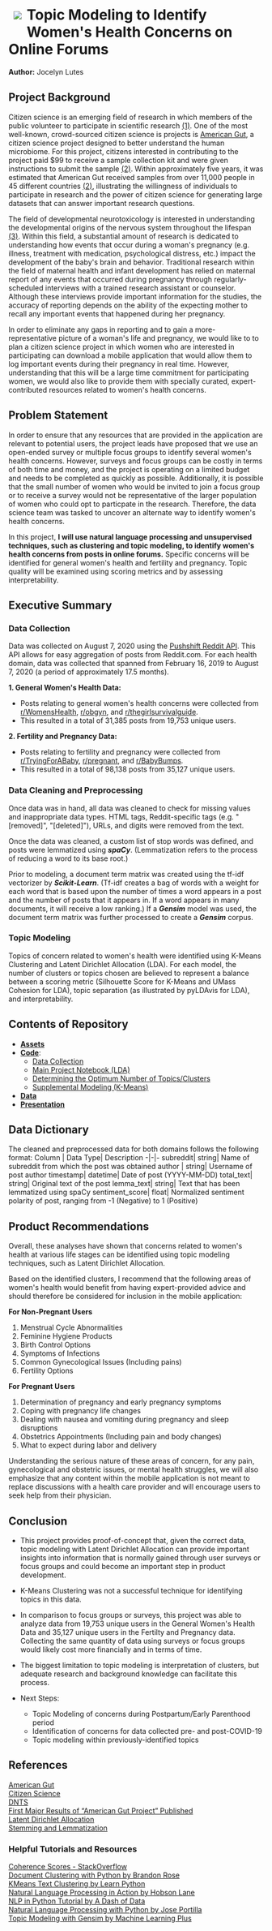  <h1><img src=https://i.imgur.com/QPFf1hw.png style="float: left; margin: 10px;"> 

# Topic Modeling to Identify Women's Health Concerns on Online Forums

**Author:** Jocelyn Lutes

## Project Background

Citizen science is an emerging field of research in which members of the public volunteer to participate in scientific research [(1)](https://www.citizenscience.gov/about/#). One of the most well-known, crowd-sourced citizen science is projects is [American Gut](https://msystems.asm.org/content/3/3/e00031-18), a citizen science project designed to better understand the human microbiome. For this project, citizens interested in contributing to the project paid $99 to receive a sample collection kit and were given instructions to submit the sample [(2)](https://anesthesiology.duke.edu/?p=846744). Within approximately five years, it was estimated that American Gut received samples from over 11,000 people in 45 different countries [(2)](https://anesthesiology.duke.edu/?p=846744), illustrating the willingness of individuals to participate in research and the power of citizen science for generating large datasets that can answer important research questions.

The field of developmental neurotoxicology is interested in understanding the developmental origins of the nervous system throughout the lifespan [(3)](https://www.dntshome.org). Within this field, a substantial amount of research is dedicated to understanding how events that occur during a woman's pregnancy (e.g. illness, treatment with medication, psychological distress, etc.) impact the development of the baby's brain and behavior. Traditional research within the field of maternal health and infant development has relied on maternal report of any events that occurred during pregnancy through regularly-scheduled interviews with a trained research assistant or counselor. Although these interviews provide important information for the studies, the accuracy of reporting depends on the ability of the expecting mother to recall any important events that happened during her pregnancy. 

In order to eliminate any gaps in reporting and to gain a more-representative picture of a woman's life and pregnancy, we would like to to plan a citizen science project in which women who are interested in participating can download a mobile application that would allow them to log important events during their pregnancy in real time. However, understanding that this will be a large time commitment for participating women, we would also like to provide them with specially curated, expert-contributed resources related to women's health concerns. 

## Problem Statement
In order to ensure that any resources that are provided in the application are relevant to potential users, the project leads have proposed that we use an open-ended survey or multiple focus groups to identify several women's health concerns. However, surveys and focus groups can be costly in terms of both time and money, and the project is operating on a limited budget and needs to be completed as quickly as possible. Additionally, it is possible that the small number of women who would be invited to join a focus group or to receive a survey would not be representative of the larger population of women who could opt to particpate in the research. Therefore, the data science team was tasked to uncover an alternate way to identify women's health concerns.

In this project, **I will use natural language processing and unsupervised techniques, such as clustering and topic modeling, to identify women's health concerns from posts in online forums.** Specific concerns will be identified for general women's health and fertility and pregnancy. Topic quality will be examined using scoring metrics and by assessing interpretability.

## Executive Summary

### Data Collection
Data was collected on August 7, 2020 using the [Pushshift Reddit API](https://github.com/pushshift/api). This API allows for easy aggregation of posts from Reddit.com. For each health domain, data was collected that spanned from February 16, 2019 to August 7, 2020 (a period of approximately 17.5 months).    

**1. General Women's Health Data:**  
* Posts relating to general women's health concerns were collected from [r/WomensHealth](https://www.reddit.com/r/WomensHealth/), [r/obgyn](https://www.reddit.com/r/obgyn/), and [r/thegirlsurvivalguide](https://www.reddit.com/r/TheGirlSurvivalGuide/). 
* This resulted in a total of 31,385 posts from 19,753 unique users.

**2. Fertility and Pregnancy Data:**  
* Posts relating to fertility and pregnancy were collected from [r/TryingForABaby](https://www.reddit.com/r/TryingForABaby/), [r/pregnant](https://www.reddit.com/r/pregnant/), and [r/BabyBumps](https://www.reddit.com/r/BabyBumps/). 
* This resulted in a total of 98,138 posts from 35,127 unique users.


### Data Cleaning and Preprocessing
Once data was in hand, all data was cleaned to check for missing values and inappropriate data types. HTML tags, Reddit-specific tags (e.g. "[removed]", "[deleted]"), URLs, and digits were removed from the text. 

Once the data was cleaned, a custom list of stop words was defined, and posts were lemmatized using ***spaCy***. (Lemmatization refers to the process of reducing a word to its base root.) 

Prior to modeling, a document term matrix was created using the tf-idf vectorizer by ***Scikit-Learn***. (Tf-idf creates a bag of words with a weight for each word that is based upon the number of times a word appears in a post and the number of posts that it appears in. If a word appears in many documents, it will receive a low ranking.) If a ***Gensim*** model was used, the document term matrix was further processed to create a ***Gensim*** corpus. 

### Topic Modeling
Topics of concern related to women's health were identified using K-Means Clustering and Latent Dirichlet Allocation (LDA). For each model, the number of clusters or topics chosen are believed to represent a balance between a scoring metric (Silhouette Score for K-Means and UMass Cohesion for LDA), topic separation (as illustrated by pyLDAvis for LDA), and interpretability. 

## Contents of Repository
* [**Assets**](https://github.com/jlu90/Identifying-Womens-Health-Concerns/tree/master/assets)   
* [**Code**](https://github.com/jlu90/Identifying-Womens-Health-Concerns/tree/master/code):
    * [Data Collection](https://github.com/jlu90/Identifying-Womens-Health-Concerns/blob/master/code/01_Data_Collection.ipynb)
    * [Main Project Notebook (LDA)](https://github.com/jlu90/Identifying-Womens-Health-Concerns/blob/master/code/02_Main_Project_Notebook.ipynb)
    * [Determining the Optimum Number of Topics/Clusters](https://github.com/jlu90/Identifying-Womens-Health-Concerns/blob/master/code/03_grid_search_models.ipynb)
    * [Supplemental Modeling (K-Means)](https://github.com/jlu90/Identifying-Womens-Health-Concerns/blob/master/code/04_supplemental_modeling_notebook.ipynb)
* [**Data**](https://github.com/jlu90/Identifying-Womens-Health-Concerns/tree/master/data)   
* [**Presentation**](https://github.com/jlu90/Identifying-Womens-Health-Concerns/tree/master/presentation)   


## Data Dictionary
The cleaned and preprocessed data for both domains follows the following format:
Column | Data Type| Description
-|-|-
subreddit| string| Name of subreddit from which the post was obtained
author | string| Username of post author
timestamp| datetime| Date of post (YYYY-MM-DD)
total_text| string| Original text of the post
lemma_text| string| Text that has been lemmatized using spaCy
sentiment_score| float| Normalized sentiment polarity of post, ranging from -1 (Negative) to 1 (Positive) 

## Product Recommendations

Overall, these analyses have shown that concerns related to women's health at various life stages can be identified using topic modeling techniques, such as Latent Dirichlet Allocation. 

Based on the identified clusters, I recommend that the following areas of women's health would benefit from having expert-provided advice and should therefore be considered for inclusion in the mobile application:

**For Non-Pregnant Users**
1. Menstrual Cycle Abnormalities
2. Feminine Hygiene Products
3. Birth Control Options
4. Symptoms of Infections
5. Common Gynecological Issues (Including pains)
6. Fertility Options

**For Pregnant Users**
1. Determination of pregnancy and early pregnancy symptoms
2. Coping with pregnancy life changes
3. Dealing with nausea and vomiting during pregnancy and sleep disruptions
4. Obstetrics Appointments (Including pain and body changes)
5. What to expect during labor and delivery


Understanding the serious nature of these areas of concern, for any pain, gynecological and obstetric issues, or mental health struggles, we will also emphasize that any content within the mobile application is not meant to replace discussions with a health care provider and will encourage users to seek help from their physician. 

## Conclusion

* This project provides proof-of-concept that, given the correct data, topic modeling with Latent Dirichlet Allocation can provide important insights into information that is normally gained through user surveys or focus groups and could become an important step in product development. 

* K-Means Clustering was not a successful technique for identifying topics in this data.

* In comparison to focus groups or surveys, this project was able to analyze data from 19,753 unique users in the General Women's Health Data and 35,127 unique users in the Fertilty and Pregnancy data. Collecting the same quantity of data using surveys or focus groups would likely cost more financially and in terms of time.

* The biggest limitation to topic modeling is interpretation of clusters, but adequate research and background knowledge can facilitate this process.

* Next Steps:
    * Topic Modeling of concerns during Postpartum/Early Parenthood period
    * Identification of concerns for data collected pre- and post-COVID-19
    * Topic modeling within previously-identified topics

## References

[American Gut](https://msystems.asm.org/content/3/3/e00031-18)  
[Citizen Science](https://www.citizenscience.gov/about/#)  
[DNTS](https://www.dntshome.org)  
[First Major Results of “American Gut Project” Published](https://anesthesiology.duke.edu/?p=846744)  
[Latent Dirichlet Allocation](https://www.jmlr.org/papers/volume3/blei03a/blei03a.pdf)  
[Stemming and Lemmatization](https://nlp.stanford.edu/IR-book/html/htmledition/stemming-and-lemmatization-1.html)  

### Helpful Tutorials and Resources
[Coherence Scores - StackOverflow](https://stackoverflow.com/questions/54762690/coherence-score-0-4-is-good-or-bad)  
[Document Clustering with Python by Brandon Rose](http://brandonrose.org/clustering#Hierarchical-document-clustering)  
[KMeans Text Clustering by Learn Python](https://pythonprogramminglanguage.com/kmeans-text-clustering/)  
[Natural Language Processing in Action by Hobson Lane](https://www.amazon.com/gp/product/1617294632/ref=ppx_yo_dt_b_asin_title_o05_s00?ie=UTF8&psc=1)  
[NLP in Python Tutorial by A Dash of Data](https://github.com/adashofdata/nlp-in-python-tutorial)  
[Natural Language Processing with Python by Jose Portilla](https://www.udemy.com/course/nlp-natural-language-processing-with-python/)  
[Topic Modeling with Gensim by Machine Learning Plus](https://www.machinelearningplus.com/nlp/topic-modeling-gensim-python/)   





